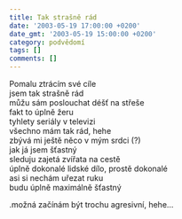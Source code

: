 ```yaml
---
title: Tak strašně rád
date: '2003-05-19 17:00:00 +0200'
date_gmt: '2003-05-19 15:00:00 +0200'
category: podvědomí
tags: []
comments: []
---
```


<p>Pomalu ztrácím své cíle<br>jsem tak strašně rád<br>můžu sám poslouchat déšť na střeše<br>fakt to úplně žeru<br>tyhlety seriály v televizi<br>všechno mám tak rád, hehe<br>zbývá mi ještě něco v mým srdci (?)<br>jak já jsem šťastný<br>sleduju zajetá zvířata na cestě<br>úplně dokonalé lidské dílo, prostě dokonalé<br>asi si nechám uřezat ruku<br>budu úplně maximálně šťastný</p>
<p>.možná začínám být trochu agresivní, hehe...</p>
